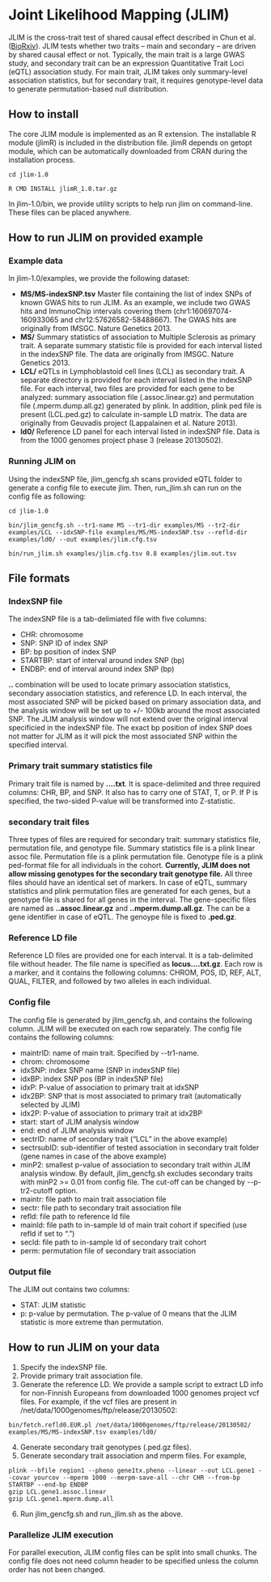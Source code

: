 ﻿
# Joint Likelihood Mapping (JLIM) 

JLIM is the cross-trait test of shared causal effect described in Chun et al. ([BioRxiv](http://biorxiv.org/content/early/2016/05/12/053165)). JLIM tests whether two traits – main and secondary – are driven by shared causal effect or not. Typically, the main trait is a large GWAS study, and secondary trait can be an expression Quantitative Trait Loci (eQTL) association study. For main trait, JLIM takes only summary-level association statistics, but for secondary trait, it requires genotype-level data to generate permutation-based null distribution. 

## How to install

The core JLIM module is implemented as an R extension. The installable R module (jlimR) is included in the distribution file. jlimR depends on getopt module, which can be automatically downloaded from CRAN during the installation process. 
 
```
cd jlim-1.0

R CMD INSTALL jlimR_1.0.tar.gz
```

In jlim-1.0/bin, we provide utility scripts to help run jlim on command-line. These files can be placed anywhere. 


## How to run JLIM on provided example  

### Example data
In jlim-1.0/examples, we provide the following dataset: 
- __MS/MS-indexSNP.tsv__ Master file containing the list of index SNPs of known GWAS hits to run JLIM. As an example, we include two GWAS hits and ImmunoChip intervals covering them (chr1:160697074-160933065 and chr12:57626582-58488667). The GWAS hits are originally from IMSGC. Nature Genetics 2013.
- __MS/__ Summary statistics of association to Multiple Sclerosis as primary trait. A separate summary statistic file is provided for each interval listed in the indexSNP file. The data are originally from IMSGC. Nature Genetics 2013. 
- __LCL/__ eQTLs in Lymphoblastoid cell lines (LCL) as secondary trait. A separate directory is provided for each interval listed in the indexSNP file. For each interval, two files are provided for each gene to be analyzed: summary association file (.assoc.linear.gz) and permutation file (.mperm.dump.all.gz) generated by plink. In addition, plink ped file is present (LCL.ped.gz) to calculate in-sample LD matrix. The data are originally from Geuvadis project (Lappalainen et al. Nature 2013). 
- __ld0/__ Reference LD panel for each interval listed in indexSNP file. Data is from the 1000 genomes project phase 3 (release 20130502). 

### Running JLIM on 
Using the indexSNP file, jlim_gencfg.sh scans provided eQTL folder to generate a config file to execute jlim. Then, run_jlim.sh can run on the config file as following:

```
cd jlim-1.0

bin/jlim_gencfg.sh --tr1-name MS --tr1-dir examples/MS --tr2-dir examples/LCL --idxSNP-file examples/MS/MS-indexSNP.tsv --refld-dir examples/ld0/ --out examples/jlim.cfg.tsv 

bin/run_jlim.sh examples/jlim.cfg.tsv 0.8 examples/jlim.out.tsv
```

## File formats
### IndexSNP file 
The indexSNP file is a tab-delimiated file with five columns:
- CHR: chromosome
- SNP: SNP ID of index SNP
- BP: bp position of index SNP
- STARTBP: start of interval around index SNP (bp)
- ENDBP: end of interval around index SNP (bp)

__<CHR>.<STARTBP>.<ENDBP>__ combination will be used to locate primary association statistics, secondary association statistics, and reference LD. In each interval, the most associated SNP will be picked based on primary association data, and the analysis window will be set up to +/- 100kb around the most associated SNP. The JLIM analysis window will not extend over the original interval specificied in the indexSNP file. The exact bp position of index SNP does not matter for JLIM as it will pick the most associated SNP within the specified interval.

### Primary trait summary statistics file
Primary trait file is named by __<TraitName>.<CHR>.<STARTBP>.<ENDBP>.txt__. It is space-delimited and three required columns: CHR, BP, and SNP. It also has to carry one of STAT, T, or P. If P is specified, the two-sided P-value will be transformed into Z-statistic.

### secondary trait files 
Three types of files are required for secondary trait: summary statistics file, permutation file, and genotype file. Summary statistics file is a plink linear assoc file. Permutation file is a plink permutation file. Genotype file is a plink ped-format file for all individuals in the cohort. **Currently, JLIM does not allow missing genotypes for the secondary trait genotype file.** All three files should have an identical set of markers. In case of eQTL, summary statistics and plink permutation files are generated for each genes, but a genotype file is shared for all genes in the interval. The gene-specific files are named as __<TraitName>.<SubID>.assoc.linear.gz__ and __<TraitName>.<SubID>.mperm.dump.all.gz__. The <SubID> can be a gene identifier in case of eQTL. The genoype file is fixed to __<TraitName>.ped.gz__. 

### Reference LD file
Reference LD files are provided one for each interval. It is a tab-delimited file without header. The file name is specified as __locus.<CHR>.<STARTBP>.<ENDBP>.txt.gz__. Each row is a marker, and it contains the following columns: CHROM, POS, ID, REF, ALT, QUAL, FILTER, and followed by two alleles in each individual. 

### Config file
The config file is generated by jlim_gencfg.sh, and contains the following column. JLIM will be executed on each row separately. The config file contains the following columns: 
- maintrID: name of main trait. Specified by --tr1-name.
- chrom: chromosome
- idxSNP: index SNP name (SNP in indexSNP file)
- idxBP: index SNP pos (BP in indexSNP file)
- idxP: P-value of association to primary trait at idxSNP 
- idx2BP: SNP that is most associated to primary trait (automatically selected by JLIM)
- idx2P: P-value of association to primary trait at idx2BP
- start: start of JLIM analysis window
- end: end of JLIM analysis window
- sectrID: name of secondary trait (“LCL” in the above example)
- sectrsubID: sub-identifier of tested association in secondary trait folder (gene names in case of the above example)
- minP2: smallest p-value of association to secondary trait within JLIM analysis window. By default, jlim_gencfg.sh excludes secondary traits with minP2 >= 0.01 from config file. The cut-off can be changed by --p-tr2-cutoff option.    
- maintr: file path to main trait association file
- sectr: file path to secondary trait association file
- refld: file path to reference ld file
- mainld: file path to in-sample ld of main trait cohort if specified (use refld if set to “.”)
- secld: file path to in-sample ld of secondary trait cohort
- perm: permutation file of secondary trait association


### Output file
The JLIM out contains two columns: 
- STAT: JLIM statistic
- p: p-value by permutation. The p-value of 0 means that the JLIM statistic is more extreme than permutation.


## How to run JLIM on your data

1. Specify the indexSNP file.
2. Provide primary trait association file.
3. Generate the reference LD. We provide a sample script to extract LD info for non-Finnish Europeans from downloaded 1000 genomes project vcf files. For example, if the vcf files are present in /net/data/1000genomes/ftp/release/20130502: 

```
bin/fetch.refld0.EUR.pl /net/data/1000genomes/ftp/release/20130502/ examples/MS/MS-indexSNP.tsv examples/ld0/
```
4. Generate secondary trait genotypes (.ped.gz files).
5. Generate secondary trait association and mperm files. For example, 
```
plink --bfile region1 --pheno gene1tx.pheno --linear --out LCL.gene1 --covar yourcov --mperm 1000 --merpm-save-all --chr CHR --from-bp STARTBP --end-bp ENDBP
gzip LCL.gene1.assoc.linear
gzip LCL.gene1.mperm.dump.all 
```
6. Run jlim_gencfg.sh and run_jlim.sh as the above. 

### Parallelize JLIM execution

For parallel execution, JLIM config files can be split into small chunks. The config file does not need column header to be specified unless the column order has not been changed. 


